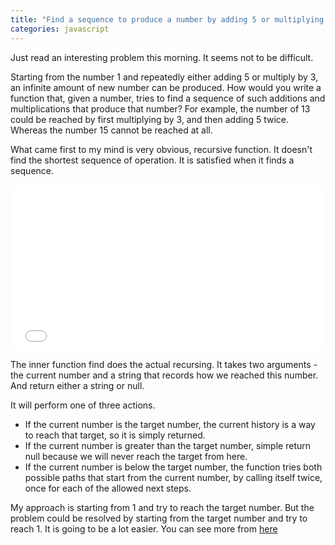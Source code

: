 ```yaml
---
title: "Find a sequence to produce a number by adding 5 or multiplying by 3"
categories: javascript 
---
```


Just read an interesting problem this morning. It seems not to be difficult.

Starting from the number 1 and repeatedly either adding 5 or multiply by 3, an infinite amount of new number can be produced. How would you write a function that, given a number, tries to find a sequence of such additions and multiplications that produce that number? For example, the number of 13 could be reached by first multiplying by 3, and then adding 5 twice. Whereas the number 15 cannot be reached at all.

What came first to my mind is very obvious, recursive function. It doesn't find the shortest sequence of operation. It is satisfied when it finds a sequence.

<iframe height='265' scrolling='no' title='Find sequence to produce a number by adding 5 or multiplying by 3' src='//codepen.io/trungk18/embed/baKamv/?height=265&theme-id=0&default-tab=js,result&embed-version=2' frameborder='no' allowtransparency='true' allowfullscreen='true' style='width: 100%;'>See the Pen <a href='https://codepen.io/trungk18/pen/baKamv/'>Find sequence to produce a number by adding 5 or multiplying by 3</a> by Vo Tuan Trung (<a href='https://codepen.io/trungk18'>@trungk18</a>) on <a href='https://codepen.io'>CodePen</a>.</iframe>

The inner function find does the actual recursing. It takes two arguments - the current number and a string that records how we reached this number. And return either a string or null.

It will perform one of three actions.

- If the current number is the target number, the current history is a way to reach that target, so it is simply returned.
- If the current number is greater than the target number, simple return null because we will never reach the target from here.
- If the current number is below the target number, the function tries both possible paths that start from the current number, by calling itself twice, once for each of the allowed next steps.

My approach is starting from 1 and try to reach the target number. But the problem could be resolved by starting from the target number and try to reach 1. It is going to be a lot easier. You can see more from [here](https://codereview.stackexchange.com/questions/55838/find-sequence-by-adding-5-or-multiplying-by-3)